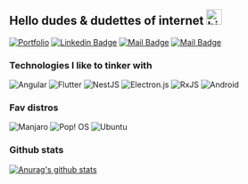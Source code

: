 ## Hello dudes & dudettes of internet <img src="https://user-images.githubusercontent.com/1303154/88677602-1635ba80-d120-11ea-84d8-d263ba5fc3c0.gif" width="28px" alt="hi">


[![Portfolio](https://img.shields.io/badge/-fcurkovicdev.eu-c0392b?style=flat&labelColor=c0392b&logo=firefox&logoColor=white)](https://fcurkovicdev.eu/)
[![Linkedin Badge](https://img.shields.io/badge/-Filip-0e76a8?style=flat&labelColor=0e76a8&logo=linkedin&logoColor=white)](https://www.linkedin.com/in/filip-%C4%87urkovi%C4%87-4471b4202/) 
[![Mail Badge](https://img.shields.io/badge/-@filip.curkovic-e84393?style=flat&labelColor=e84393&logo=instagram&logoColor=white)](https://www.instagram.com/filip.curkovic/) 
[![Mail Badge](https://img.shields.io/badge/-filip.curkovic1-c0392b?style=flat&labelColor=c0392b&logo=gmail&logoColor=white)](mailto:filip.curkovic1@gmail.com)

### Technologies I like to tinker with

![Angular](https://img.shields.io/badge/angular-%23DD0031.svg?style=for-the-badge&logo=angular&logoColor=white)
![Flutter](https://img.shields.io/badge/Flutter-%2302569B.svg?style=for-the-badge&logo=Flutter&logoColor=white)
![NestJS](https://img.shields.io/badge/nestjs-%23E0234E.svg?style=for-the-badge&logo=nestjs&logoColor=white)
![Electron.js](https://img.shields.io/badge/Electron-191970?style=for-the-badge&logo=Electron&logoColor=white)
![RxJS](https://img.shields.io/badge/rxjs-%23B7178C.svg?style=for-the-badge&logo=reactivex&logoColor=white)
![Android](https://img.shields.io/badge/Android-3DDC84?style=for-the-badge&logo=android&logoColor=white)

### Fav distros

![Manjaro](https://img.shields.io/badge/Manjaro-35BF5C?style=for-the-badge&logo=Manjaro&logoColor=white)
![Pop! OS](https://img.shields.io/badge/Pop!_OS-48B9C7?style=for-the-badge&logo=Pop!_OS&logoColor=white)
![Ubuntu](https://img.shields.io/badge/Ubuntu-E95420?style=for-the-badge&logo=ubuntu&logoColor=white)

### Github stats

[![Anurag's github stats](https://github-readme-stats.vercel.app/api?username=curkovicf&theme=default)](https://github.com/curkovicf/github-readme-stats)


